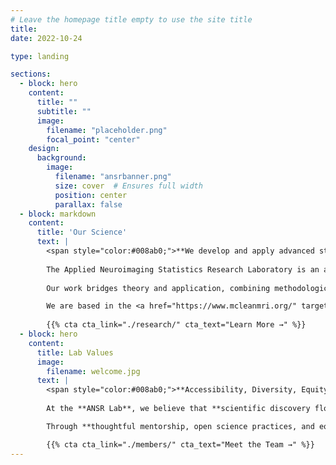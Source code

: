```yaml
---
# Leave the homepage title empty to use the site title
title:
date: 2022-10-24

type: landing

sections:
  - block: hero
    content:
      title: ""
      subtitle: ""
      image:
        filename: "placeholder.png"
        focal_point: "center"
    design:
      background:
        image:
          filename: "ansrbanner.png"
          size: cover  # Ensures full width
          position: center
          parallax: false
  - block: markdown
    content:
      title: 'Our Science'
      text: |
        <span style="color:#008ab0;">**We develop and apply advanced statistical and machine learning methods to improve neuroimaging analysis and enhance our understanding of brain function in health and disease.**</span>
        
        The Applied Neuroimaging Statistics Research Laboratory is an academic research group dedicated to improving statistical methodologies for analyzing functional magnetic resonance imaging (fMRI) data. Our research spans multiple domains, including the development of novel computational tools for studying the brain's structural and functional connectome. We leverage state-of-the-art techniques such as multi-modal data fusion and machine learning to address fundamental questions in neuroimaging and to enhance our understanding of neurological and psychiatric disorders. 
        
        Our work bridges theory and application, combining methodological innovation with empirical investigations in neuroimaging. By integrating advanced statistical approaches with neurobiological data, we aim to refine how we study brain networks, mental illness, and cognitive function.

        We are based in the <a href="https://www.mcleanmri.org/" target="_blank">McLean Imaging Center</a> at McLean Hospital & the <a href="https://psych.hms.harvard.edu/" target="_blank">Department of Psychiatry</a> at Harvard Medical School. 
        
        {{% cta cta_link="./research/" cta_text="Learn More →" %}}
  - block: hero
    content:
      title: Lab Values
      image:
        filename: welcome.jpg
      text: |
        <span style="color:#008ab0;">**Accessibility, Diversity, Equity, Inclusion, & Belonging**</span>
        
        At the **ANSR Lab**, we believe that **scientific discovery flourishes when all voices are heard**, and we actively work to **break down barriers** that have historically excluded underrepresented groups in STEM. Our lab is a space where **collaboration, respect, and belonging** are the foundation of both our research and mentorship.  

        Through **thoughtful mentorship, open science practices, and equitable research opportunities**, we aim to contribute to a scientific community that reflects and serves the diversity of the world around us. We **welcome scholars of all backgrounds** and strive to ensure that **our work promotes knowledge that is accessible, transparent, and impactful for all.**  

        {{% cta cta_link="./members/" cta_text="Meet the Team →" %}}
---
```

